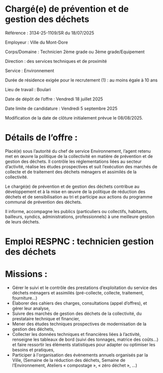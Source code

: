 
# Chargé(e) de prévention et de gestion des déchets

Référence : 3134-25-1109/SR du 18/07/2025

Employeur : Ville du Mont-Dore

Corps/Domaine : Technicien 2ème grade ou 3ème grade/Equipement

Direction : des services techniques et de proximité

Service : Environnement

Durée de résidence exigée pour le recrutement (1) : au moins égale à 10 ans

Lieu de travail : Boulari

Date de dépôt de l’offre : Vendredi 18 juillet 2025

Date limite de candidature : Vendredi 5 septembre 2025

Modification de la date de clôture initialement prévue le 08/08/2025.

# Détails de l’offre :

Placé(e) sous l’autorité du chef de service Environnement, l’agent retenu met en œuvre la politique de la collectivité en matière de prévention et de gestion des déchets. Il contrôle les réglementations liées au secteur d’activité, réalise les études prospectives et suit l’exécution des marchés de collecte et de traitement des déchets ménagers et assimilés de la collectivité.

Le chargé(e) de prévention et de gestion des déchets contribue au développement et à la mise en œuvre de la politique de réduction des déchets et de sensibilisation au tri et participe aux actions du programme communal de prévention des déchets.

Il informe, accompagne les publics (particuliers ou collectifs, habitants, bailleurs, syndics, administrations, professionnels) à une meilleure gestion de leurs déchets.

# Emploi RESPNC : technicien gestion des déchets

# Missions :

- Gérer le suivi et le contrôle des prestations d’exploitation du service des déchets ménagers et assimilés (pré-collecte, collecte, traitement, fourniture...)
- Élaborer des cahiers des charges, consultations (appel d’offres), et gérer leur analyse,
- Suivre des marchés de gestion des déchets de la collectivité, du prestataire technique et financier,
- Mener des études techniques prospectives de modernisation de la gestion des déchets,
- Collecter les données techniques et financières liées à l’activité, renseigne les tableaux de bord (suivi des tonnages, matrice des coûts…) et faire ressortir les éléments statistiques pour adapter ou optimiser les besoins et pratiques,
- Participer à l'organisation des évènements annuels organisés par la Ville, (Semaine de la réduction des déchets, Semaine de l’Environnement, Ateliers « compostage », « zéro déchet », …)
